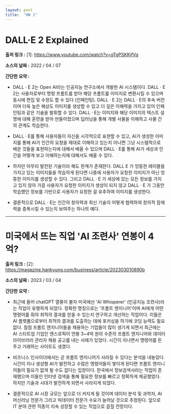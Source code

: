```yaml
---
layout: post
title:  "HW 1"
---
```


# DALL·E 2 Explained

**출처 링크 :** [1]: https://www.youtube.com/watch?v=qTgPSKKjfVg

**소스의 날짜 :** 2022 / 04 / 07

**간단한 요약 :** 

* DALL · E 2는 Open AI라는 인공지능 연구소에서 개발한 AI 시스템이다. DALL · E 2는 사용자로부터 명령 프롬트를 받아 해당 프롬트를 이미지로 변환시킬 수 있으며 동시에 편집 및 수정도 할 수 있다 (인페인팅). DALL · E 2는 DALL · E의 후속 버전이며 더욱 높은 해상도 이미지를 생성할 수 있고 더 깊은 이해력을 가지고 있어 인페인팅과 같은 기술을 발휘할 수 있다. DALL · E는 이미지와 해당 이미지의 텍스트 설명에 대해 훈련을 받아 만들어졌으며 딥러닝을 통해 개별 사물을 이해하고 사물 간의 관계도 학습한다.

* DALL · E를 통해 사용자들이 자신을 시각적으로 표현할 수 있고, AI가 생성한 이미지를 통해 AI가 인간의 요청을 제대로 이해하고 있는지 아니면 그냥 시스템적으로 배운 것들을 표현하는지에 대해서 배울 수 있으며 DALL · E를 통해 AI가 세상과 인간을 어떻게 보고 이해하는지에 대해서도 배울 수 있다.

* 하지만 아무리 발전된 기술이라 해도 한계가 존재한다. DALL E 가 엉뚱한 레이블을 가지고 있는 이미지들을 학습하게 된다면 나중에 사용자가 요청한 이미지가 아닌 엉뚱한 이미지를 생성할 수 있다. 그리고 DALL · E 가 세상에 있는 모든 정보를 가지고 있지 않아 가끔 사용자가 요청한 이미지가 생성이 되지 않고 DALL · E 가 그동안 학습했던 정보를 기반으로 사용자가 요청한 걸 유추하여 이미지를 생성한다. 

* 결론적으로 DALL · E는 인간의 창의력과 최신 기술이 어떻게 협력하여 창의적 잠재력을 증폭시킬 수 있는지 보여주는 하나의 예다.

---

# 미국에서 뜨는 직업 'AI 조련사' 연봉이 4억?

**출처 링크 :** [2]: https://magazine.hankyung.com/business/article/202303010890b

**소스의 날짜 :** 2023 / 03 / 04

**간단한 요약 :** 

* 최근에 들어 chatGPT 열풍이 불자 미국에선 'AI Whisperer' (인공지능 조련사)라는 직업이 유행하게 되었다. 정확한 명칭으로는 '프롬트 엔지니어'이며 AI에게 어떤 명령어를 줘야 최적의 결과를 얻을 수 있는지 연구하고 개선하는 직업이다. 이들은 AI 플랫폼으로부터 최적의 결과를 도출하는 데에 포커싱을 하기에 코딩 능력도 필요 없다. 점점 프롬트 엔지니어들을 채용하는 기업들이 많이 생기게 되면서 최근에는 AI 스타트업 기업인 앤스로픽이 연봉 3~4억 원의 수준의 프롬트 엔지니어와 데이터 라이브러리 관리자 채용 공고를 내는 사례가 있었다. 시간이 지나면서 명령어를 돈 주고 거래하는 사이트도 생겼다. 

* 비즈니스 인사이더에서는 곧 프롬트 엔지니어가 사라질 수 있다는 분석을 내놓았다. 시간이 지나 생성형 AI가 발전하고 수많은 명령어들이 쌓이게 된다면 프롬트 엔지니어들이 필요가 없게 될 수도 없다는 입장이다. 한국에서 정보검색사라는 직업이 존재했으며 이들인 인터넷 검색을 통해 필요한 정보를 빠르고 정확하게 제공했었다. 하지만 기술과 시대가 발전하게 되면서 사라지게 되었다. 

* 결론적으로 AI 시장 규모는 앞으로 더 커지게 될 것이며 데이터 분석 및 과학자, AI 머신러닝 전문가 그리고 빅데이터 전문가 수요가 늘어날 것으로 추정된다. 앞으로 IT 분야 관련 직종이 지속 성장할 수 있는 직업으로 꼽힐 전망이다.

